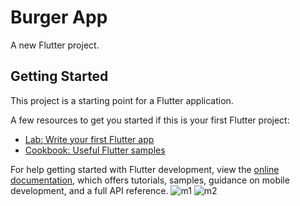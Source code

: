 # Burger App

A new Flutter project.

## Getting Started

This project is a starting point for a Flutter application.

A few resources to get you started if this is your first Flutter project:

- [Lab: Write your first Flutter app](https://docs.flutter.dev/get-started/codelab)
- [Cookbook: Useful Flutter samples](https://docs.flutter.dev/cookbook)

For help getting started with Flutter development, view the
[online documentation](https://docs.flutter.dev/), which offers tutorials,
samples, guidance on mobile development, and a full API reference.
![m1](https://user-images.githubusercontent.com/124368640/216631488-b0455341-8f28-4f05-af45-e902fc5d3965.png)
![m2](https://user-images.githubusercontent.com/124368640/216632739-4c508e64-1c3a-43a4-97d3-ffa67347565e.png)
